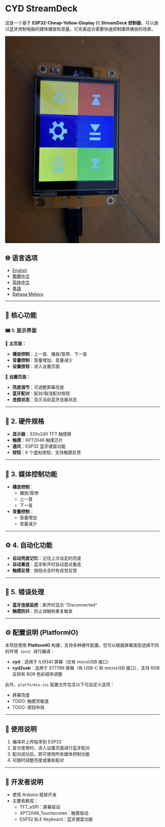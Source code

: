 # CYD StreamDeck

这是一个基于 **ESP32-Cheap-Yellow-Display** 的 **StreamDeck 控制器**，可以通过蓝牙控制电脑的媒体播放和音量。它完美适合需要快速控制媒体播放的场景。

![CYD StreamDeck](picture.png)

## 🌐 语言选项

- [English](README.md)
- [繁體中文](README_TC.md)
- [简体中文](README_CN.md)
- [粵語](README_CANTON.md)
- [Bahasa Melayu](README_MS.md)

---

## 🌟 核心功能

### 📟 1. 显示界面

📌 **主页面：**
- **播放控制**：上一首、播放/暂停、下一首
- **音量控制**：音量增加、音量减少
- **设置按钮**：进入设置页面

📌 **设置页面：**
- **亮度调节**：可调整屏幕亮度
- **蓝牙配对**：配对/取消配对按钮
- **连接状态**：显示当前蓝牙连接状态

---

## 📡 2. 硬件规格

- **显示器**：320x240 TFT 触摸屏
- **触摸**：XPT2046 触摸芯片
- **通讯**：ESP32 蓝牙键盘功能
- **按钮**：6 个虚拟按钮，支持触摸反馈

---

## 🔔 3. 媒体控制功能

- **播放控制**：
  - 播放/暂停
  - 上一首
  - 下一首
- **音量控制**：
  - 音量增加
  - 音量减少

---

## ⚙ 4. 自动化功能

- **自动亮度记忆**：记住上次设定的亮度
- **自动重连**：蓝牙断开时自动尝试重连
- **触摸反馈**：按钮点击时有视觉反馈

---

## 🚨 5. 错误处理

- **蓝牙连接监控**：断开时显示 "Disconnected"
- **触摸防抖**：防止误触和重复触发

---

## ⚙ 配置说明 (PlatformIO)

本项目使用 **PlatformIO** 构建，支持多种硬件配置。您可以根据屏幕类型选择不同的环境（`env`）进行编译：

- **cyd**：适用于 ILI9341 屏幕（仅有 microUSB 接口）
- **cyd2usb**：适用于 ST7789 屏幕（有 USB-C 和 microUSB 接口），支持 RGB 反转和 BGR 色彩顺序调整

此外，`platformio.ini` 配置文件包含以下可自定义选项：
- 屏幕亮度
- TODO: 触摸灵敏度
- TODO: 按钮布局

---

## 📝 使用说明

1. 编译并上传程序到 ESP32
2. 首次使用时，进入设置页面进行蓝牙配对
3. 配对成功后，即可使用所有媒体控制功能
4. 可随时调整亮度或重新配对

---

## 🔧 开发者说明

- 使用 Arduino 框架开发
- 主要依赖库：
  - TFT_eSPI：屏幕驱动
  - XPT2046_Touchscreen：触摸驱动
  - ESP32 BLE Keyboard：蓝牙键盘功能 